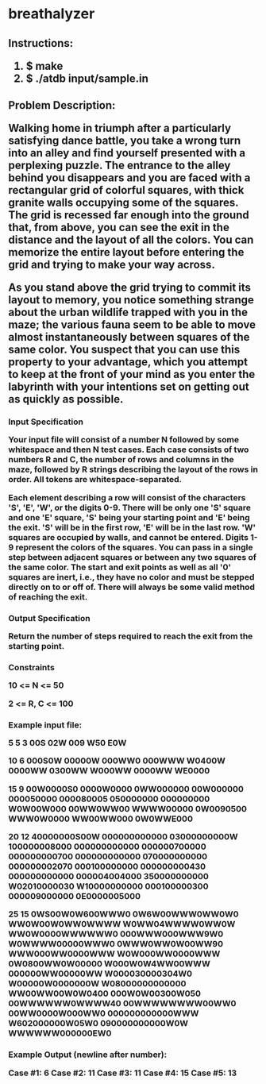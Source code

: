 # breathalyzer

<H2>Instructions:  

1. $ make  
2. $ ./atdb input/sample.in  

<H2>Problem Description:

Walking home in triumph after a particularly satisfying dance battle, you take a wrong turn into an alley and find yourself presented with a perplexing puzzle. The entrance to the alley behind you disappears and you are faced with a rectangular grid of colorful squares, with thick granite walls occupying some of the squares. The grid is recessed far enough into the ground that, from above, you can see the exit in the distance and the layout of all the colors. You can memorize the entire layout before entering the grid and trying to make your way across.  

As you stand above the grid trying to commit its layout to memory, you notice something strange about the urban wildlife trapped with you in the maze; the various fauna seem to be able to move almost instantaneously between squares of the same color. You suspect that you can use this property to your advantage, which you attempt to keep at the front of your mind as you enter the labyrinth with your intentions set on getting out as quickly as possible.  

<H3>Input Specification

Your input file will consist of a number N followed by some whitespace and then N test cases. Each case consists of two numbers R and C, the number of rows and columns in the maze, followed by R strings describing the layout of the rows in order. All tokens are whitespace-separated.  

Each element describing a row will consist of the characters 'S', 'E', 'W', or the digits 0-9. There will be only one 'S' square and one 'E' square, 'S' being your starting point and 'E' being the exit. 'S' will be in the first row, 'E' will be in the last row. 'W' squares are occupied by walls, and cannot be entered. Digits 1-9 represent the colors of the squares. You can pass in a single step between adjacent squares or between any two squares of the same color. The start and exit points as well as all '0' squares are inert, i.e., they have no color and must be stepped directly on to or off of. There will always be some valid method of reaching the exit.  

<H3>Output Specification

Return the number of steps required to reach the exit from the starting point.   

<H3>Constraints

10 <= N <= 50  

2 <= R, C <= 100  

<H3>Example input file:  

5
5 3
00S
02W
009
W50
E0W

10 6
000S0W
00000W
000WW0
000WWW
W0400W
0000WW
0300WW
W000WW
0000WW
WE0000

15 9
00W0000S0
0000W0000
0WW000000
00W000000
000050000
000080005
050000000
000000000
W0W00W000
00WW0WW00
WWWW00000
0W0090500
WWW0W0000
WW00WW000
0W0WWE000

20 12
40000000S00W
000000000000
03000000000W
100000008000
000000000000
000000700000
000000000700
000000000000
070000000000
000000002070
000100000000
000000000430
000000000000
000004004000
350000000000
W02010000030
W10000000000
000100000300
000009000000
0E0000005000

25 15
0WS00W0W600WWW0
0W6W00WWW0WW0W0
WW0W00W0WW0WWWW
W0WW04WWWW0WW0W
WW0W0000WWWWWW0
000WWW000WWW9W0
W0WWWW00000WWW0
0WWW0WW0W00WW90
WWW000WW0000WWW
W0W000WW0000WWW
0W0800WW0W00000
W000W0W4WW00WWW
000000WW00000WW
W000030000304W0
W00000W0000000W
W08000000000000
WW00WW00W0W0400
000W0W00300W050
00WWWWWW0WWWW40
00WWWWWWWW00WW0
00WW0000W000WW0
000000000000WWW
W602000000W05W0
090000000000W0W
WWWWWW000000EW0

<H3>Example Output (newline after number):  

Case #1: 6
Case #2: 11
Case #3: 11
Case #4: 15
Case #5: 13
